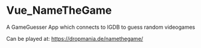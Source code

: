 # Vue_NameTheGame
A GameGuesser App which connects to IGDB to guess random videogames

Can be played at:
https://dropmania.de/namethegame/
